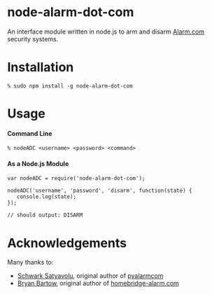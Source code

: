 # node-alarm-dot-com
An interface module written in node.js to arm and disarm [Alarm.com](https://alarm.com/) security systems.


# Installation

    % sudo npm install -g node-alarm-dot-com

# Usage

#### Command Line

    % nodeADC <username> <password> <command>

#### As a Node.js Module

    var nodeADC = require('node-alarm-dot-com');

    nodeADC('username', 'password', 'disarm', function(state) {
       console.log(state);
    });
    
    // should output: DISARM


# Acknowledgements
Many thanks to:

 - [Schwark Satyavolu](https://github.com/schwark), original author of [pyalarmcom](https://github.com/schwark/pyalarmcom)
 - [Bryan Bartow](https://github.com/bryan-bartow), original author of [homebridge-alarm.com](https://github.com/bryan-bartow/homebridge-alarm.com)
